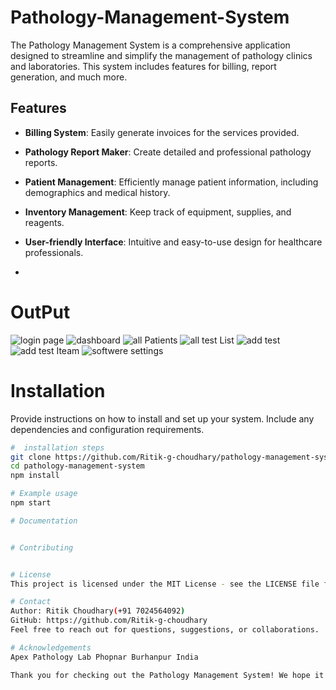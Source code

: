 # Pathology-Management-System

The Pathology Management System is a comprehensive application designed to streamline and simplify the management of pathology clinics and laboratories. This system includes features for billing, report generation, and much more.

## Features

- **Billing System**: Easily generate invoices for the services provided.
- **Pathology Report Maker**: Create detailed and professional pathology reports.
- **Patient Management**: Efficiently manage patient information, including demographics and medical history.
- **Inventory Management**: Keep track of equipment, supplies, and reagents.
- **User-friendly Interface**: Intuitive and easy-to-use design for healthcare professionals.

- 
# OutPut 

![login page](https://github.com/Ritik-g-choudhary/Pathology-Management-System/assets/117156722/fe7ab013-8ffd-41f6-ae88-a983d17591e6)
![dashboard](https://github.com/Ritik-g-choudhary/Pathology-Management-System/assets/117156722/21dbb9e4-e496-4252-bc91-00e0d89f6181)
![all Patients](https://github.com/Ritik-g-choudhary/Pathology-Management-System/assets/117156722/292b1b9b-3244-42a3-80dc-63cd35c73fd9)
![all test List](https://github.com/Ritik-g-choudhary/Pathology-Management-System/assets/117156722/7f9ac4dc-2050-4ccf-bc91-2be273e36836)
![add test](https://github.com/Ritik-g-choudhary/Pathology-Management-System/assets/117156722/20b07b8b-d8a8-4a33-a61e-d3a4078119de)
![add test Iteam](https://github.com/Ritik-g-choudhary/Pathology-Management-System/assets/117156722/025a9cde-addc-4586-9260-ee24b81d7036)
![softwere settings](https://github.com/Ritik-g-choudhary/Pathology-Management-System/assets/117156722/2500685f-def6-4819-97ea-33bb5a1a03c6)


# Installation

Provide instructions on how to install and set up your system. Include any dependencies and configuration requirements.

```bash
#  installation steps
git clone https://github.com/Ritik-g-choudhary/pathology-management-system.git
cd pathology-management-system
npm install

# Example usage
npm start

# Documentation


# Contributing


# License
This project is licensed under the MIT License - see the LICENSE file for details.

# Contact
Author: Ritik Choudhary(+91 7024564092)
GitHub: https://github.com/Ritik-g-choudhary
Feel free to reach out for questions, suggestions, or collaborations.

# Acknowledgements
Apex Pathology Lab Phopnar Burhanpur India

Thank you for checking out the Pathology Management System! We hope it proves valuable for your clinic or laboratory. If you find any issues or have suggestions, please open an issue or submit a pull request. Your contributions are appreciated!

